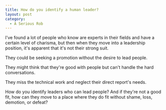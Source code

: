 ```yaml
---
title: How do you identify a human leader?
layout: post
category:
  - A Serious Rob
---
```

I've found a lot of people who know are experts in their fields and have a certain level of charisma, but then when they move into a leadership position, it's apparent that it's not their strong suit.

They could be seeking a promotion without the desire to lead people.

They might think that they're good with people but can't handle the hard conversations.

They miss the technical work and neglect their direct report's needs.

How do you identify leaders who can lead people? And if they're not a good fit, how can they move to a place where they do fit without shame, loss, demotion, or defeat?